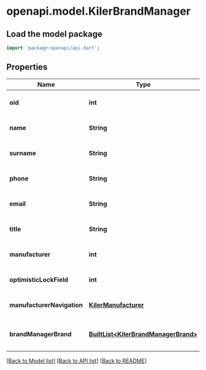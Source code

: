 # openapi.model.KilerBrandManager

## Load the model package
```dart
import 'package:openapi/api.dart';
```

## Properties
Name | Type | Description | Notes
------------ | ------------- | ------------- | -------------
**oid** | **int** |  | [optional] [default to null]
**name** | **String** |  | [optional] [default to null]
**surname** | **String** |  | [optional] [default to null]
**phone** | **String** |  | [optional] [default to null]
**email** | **String** |  | [optional] [default to null]
**title** | **String** |  | [optional] [default to null]
**manufacturer** | **int** |  | [optional] [default to null]
**optimisticLockField** | **int** |  | [optional] [default to null]
**manufacturerNavigation** | [**KilerManufacturer**](KilerManufacturer.md) |  | [optional] [default to null]
**brandManagerBrand** | [**BuiltList&lt;KilerBrandManagerBrand&gt;**](KilerBrandManagerBrand.md) |  | [optional] [default to const []]

[[Back to Model list]](../README.md#documentation-for-models) [[Back to API list]](../README.md#documentation-for-api-endpoints) [[Back to README]](../README.md)


